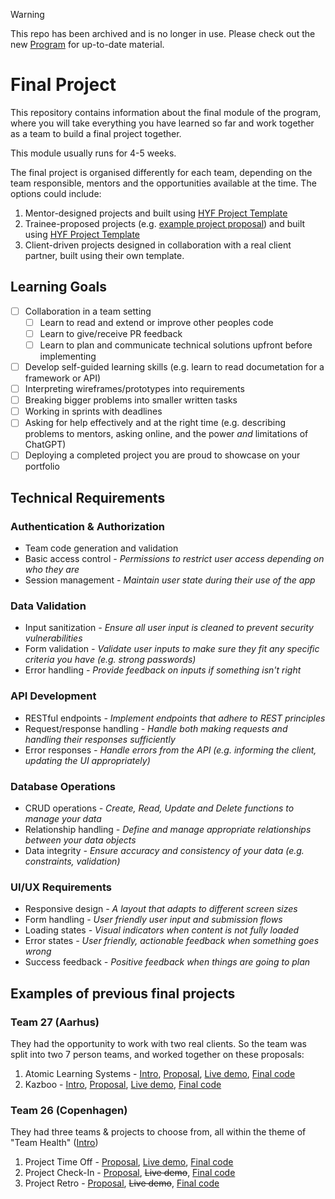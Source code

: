 > [!WARNING]  
> This repo has been archived and is no longer in use. Please check out the new [Program](https://github.com/HackYourFuture-CPH/program) for up-to-date material.

# Final Project
This repository contains information about the final module of the program, where you will take everything you have learned so far and work together as a team to build a final project together.

This module usually runs for 4-5 weeks.

The final project is organised differently for each team, depending on the team responsible, mentors and the opportunities available at the time. The options could include:
1. Mentor-designed projects and built using [HYF Project Template](https://github.com/HackYourFuture-CPH/hyf-project-template)
2. Trainee-proposed projects (e.g. [example project proposal](https://docs.google.com/document/d/11my-sb4T3UziIhjJlYOi60Afxq2dUncE8WYZ8yA-HCY/edit?tab=t.0#heading=h.ik8don4y6sav)) and built using [HYF Project Template](https://github.com/HackYourFuture-CPH/hyf-project-template)
3. Client-driven projects designed in collaboration with a real client partner, built using their own template.

## Learning Goals
- [ ] Collaboration in a team setting
  - [ ] Learn to read and extend or improve other peoples code
  - [ ] Learn to give/receive PR feedback
  - [ ] Learn to plan and communicate technical solutions upfront before implementing
- [ ] Develop self-guided learning skills (e.g. learn to read documetation for a framework or API)
- [ ] Interpreting wireframes/prototypes into requirements
- [ ] Breaking bigger problems into smaller written tasks
- [ ] Working in sprints with deadlines
- [ ] Asking for help effectively and at the right time (e.g. describing problems to mentors, asking online, and the power *and* limitations of ChatGPT)
- [ ] Deploying a completed project you are proud to showcase on your portfolio

## Technical Requirements
### Authentication & Authorization
- Team code generation and validation
- Basic access control *- Permissions to restrict user access depending on who they are*
- Session management *- Maintain user state during their use of the app*

### Data Validation
- Input sanitization *- Ensure all user input is cleaned to prevent security vulnerabilities*
- Form validation *- Validate user inputs to make sure they fit any specific criteria you have (e.g. strong passwords)*
- Error handling *- Provide feedback on inputs if something isn't right*

### API Development
- RESTful endpoints *- Implement endpoints that adhere to REST principles*
- Request/response handling *- Handle both making requests and handling their responses sufficiently*
- Error responses *- Handle errors from the API  (e.g. informing the client, updating the UI appropriately)*

### Database Operations
- CRUD operations *- Create, Read, Update and Delete functions to manage your data*
- Relationship handling *- Define and manage appropriate relationships between your data objects*
- Data integrity *- Ensure accuracy and consistency of your data (e.g. constraints, validation)*

### UI/UX Requirements
- Responsive design *- A layout that adapts to different screen sizes*
- Form handling *- User friendly user input and submission flows*
- Loading states *- Visual indicators when content is not fully loaded*
- Error states *- User friendly, actionable feedback when something goes wrong*
- Success feedback *- Positive feedback when things are going to plan*


## Examples of previous final projects
### Team 27 (Aarhus)
They had the opportunity to work with two real clients. So the team was split into two 7 person teams, and worked together on these proposals:
1. Atomic Learning Systems - [Intro](https://github.com/HackYourFuture-CPH/finalproject/blob/readme/Example%20projects/Team%2027%20(Aarhus)/Atomic%20Learning%20Systems%20Company%20Document.pdf), [Proposal](https://github.com/HackYourFuture-CPH/finalproject/blob/readme/Example%20projects/Team%2027%20(Aarhus)/Final%20project%20guide%20Atomic%20Learning.pdf), [Live demo](https://atomic-learning-systems-hackyourfuture.onrender.com/), [Final code](https://github.com/Atomic-learning-systems/HackYourFuture)
2. Kazboo - [Intro](https://github.com/HackYourFuture-CPH/finalproject/blob/readme/Example%20projects/Team%2027%20(Aarhus)/Kazboo%20Company%20Document.pdf), [Proposal](https://github.com/HackYourFuture-CPH/finalproject/blob/readme/Example%20projects/Team%2027%20(Aarhus)/Final%20project%20guide%20Kazboo.pdf), [Live demo](https://class27-kazboo.onrender.com/), [Final code](https://github.com/HackYourFuture-CPH/class27-kazboo)

### Team 26 (Copenhagen)
They had three teams & projects to choose from, all within the theme of "Team Health" ([Intro](https://github.com/HackYourFuture-CPH/finalproject/blob/readme/Example%20projects/Team%2026%20(Copenhagen)/HyF%20final%20project%2C%20team%2026.pdf))
1. Project Time Off - [Proposal](https://docs.google.com/document/d/1tUi1yoeFimWNUutzhFSSY4ikA48b9nqoC4SZK3_CDU4/edit?pli=1#heading=h.wnv93ls3sa69), [Live demo](https://time-off-nu.vercel.app/), [Final code](https://github.com/HackYourFuture-CPH/team26-TimeOff_App)
2. Project Check-In - [Proposal](https://docs.google.com/document/d/1tUi1yoeFimWNUutzhFSSY4ikA48b9nqoC4SZK3_CDU4/edit?pli=1#heading=h.rzut036l9gqb), ~~Live demo~~, [Final code](https://github.com/HackYourFuture-CPH/team26-checkin)
3. Project Retro - [Proposal](https://docs.google.com/document/d/1tUi1yoeFimWNUutzhFSSY4ikA48b9nqoC4SZK3_CDU4/edit?pli=1#heading=h.6t89f52sg6x), ~~Live demo~~, [Final code](https://github.com/HackYourFuture-CPH/team26-RetroRealm)
